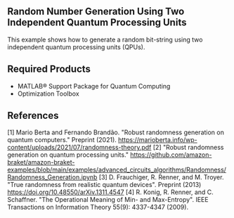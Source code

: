 ## Random Number Generation Using Two Independent Quantum Processing Units

This example shows how to generate a random bit-string using two independent
quantum processing units (QPUs).

## Required Products
- MATLAB&reg; Support Package for Quantum Computing
- Optimization Toolbox

## References 
[1] Mario Berta and Fernando Brandão. "Robust randomness generation on quantum computers."
Preprint (2021). https://marioberta.info/wp-content/uploads/2021/07/randomness-theory.pdf
[2] "Robust randomness generation on quantum processing units." 
https://github.com/amazon-braket/amazon-braket-examples/blob/main/examples/advanced_circuits_algorithms/Randomness/Randomness_Generation.ipynb
[3] D. Frauchiger, R. Renner, and M. Troyer. "True randomness from realistic
quantum devices". Preprint (2013) https://doi.org/10.48550/arXiv.1311.4547
[4] R. Konig, R. Renner, and C. Schaffner. "The Operational Meaning of Min-
and Max-Entropy". IEEE Transactions on Information Theory 55(9): 4337-4347 (2009).